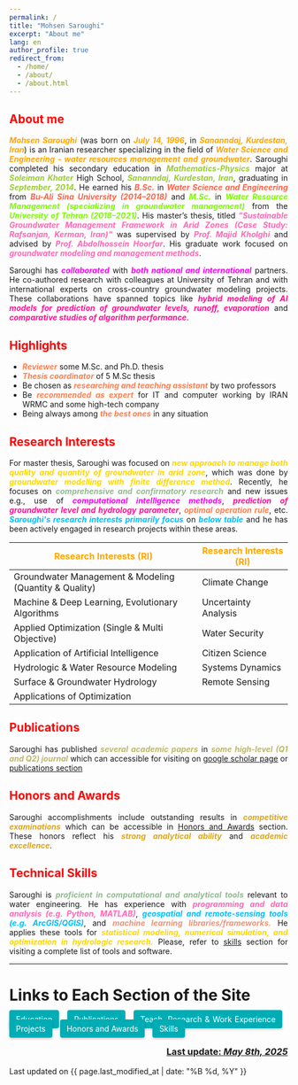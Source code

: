 ```yaml
---
permalink: /
title: "Mohsen Saroughi"
excerpt: "About me"
lang: en
author_profile: true
redirect_from:
  - /home/
  - /about/
  - /about.html
---
```


<head>
  <style>
    .cta-button {
  padding: 12px 24px;
  border-radius: 4px;
  background-color: #00adb5;
  /* color: white; */
  color: #fff;
  border: none;
  box-shadow: 0 2px 4px rgba(0,0,0,0.2);
  transition: 0.2s ease-in-out;
  flex: 1 1 auto;
  max-width: 100%;
  text-align: center;
  margin: 5px 0;
  padding: 8px 12px;
  margin-right: 10px;
  margin-bottom: 10px;
   text-decoration: none;
}

  .small-font {
      font-size: smaller;
    }

.cta-button:visited {
  color: #fff;
}

.cta-button:active {
  color: #fff;
}

.cta-button:hover {
  background: #6aa9ad;
  transform: scale(1.05);
}


.button-container {
  display: flex;
  flex-wrap: wrap;
  max-width: 1200px;
  margin: 0 auto;
  <!-- justify-content: space-between; -->
}

  </style>
</head>

<style>body {text-align: justify}</style>

## <span style="color:red">About me</span>
***<span style="color:orange">Mohsen Saroughi</span>*** (was born on ***<span style="color:orange">July 14, 1996</span>***, in ***<span style="color:orange">Sananndaj, Kurdestan, Iran</span>***) is an Iranian researcher specializing in the field of ***<span style="color:orange">Water Science and Engineering - water resources management and groundwater</span>***. Saroughi completed his secondary education in ***<span style="color:YellowGreen">Mathematics-Physics</span>*** major at ***<span style="color:YellowGreen">Soleiman Khater</span>*** High School, ***<span style="color:YellowGreen">Sananndaj, Kurdestan, Iran</span>***, graduating in ***<span style="color:YellowGreen">September, 2014</span>***. He earned his ***<span style="color:Tomato">B.Sc.</span>*** in ***<span style="color:Tomato">Water Science and Engineering</span>*** from ***<span style="color:Tomato">Bu-Ali Sina University (2014–2018)</span>*** and ***<span style="color:LawnGreen">M.Sc.</span>*** in ***<span style="color:LawnGreen">Water Resource Management (specializing in groundwater management)</span>*** from the ***<span style="color:LawnGreen">University of Tehran (2018–2021)</span>***. His master’s thesis, titled ***<span style="color:HotPink">"Sustainable Groundwater Management Framework in Arid Zones (Case Study: Rafsanjan, Kerman, Iran)"</span>*** was supervised by ***<span style="color:HotPink">Prof. Majid Kholghi</span>*** and advised by ***<span style="color:HotPink">Prof. Abdolhossein Hoorfar</span>***. His graduate work focused on ***<span style="color:HotPink">groundwater modeling and management methods</span>***.

Saroughi has ***<span style="color:Fuchsia">collaborated</span>*** with ***<span style="color:Fuchsia">both national and international</span>*** partners. He co-authored research with colleagues at University of Tehran and with international experts on cross-country groundwater modeling projects. These collaborations have spanned topics like ***<span style="color:DeepPink">hybrid modeling of AI models for prediction of groundwater levels, runoff, evaporation</span>*** and ***<span style="color:DeepPink">comparative studies of algorithm performance</span>***.

## <span style="color:red">Highlights</span>
* ***<span style="color:Coral">Reviewer</span>*** some M.Sc. and Ph.D. thesis
* ***<span style="color:Coral">Thesis coordinator</span>*** of 5 M.Sc thesis
* Be chosen as ***<span style="color:Coral">researching and teaching assistant</span>*** by two professors
* Be ***<span style="color:Coral">recommended as expert</span>*** for IT and computer working by IRAN WRMC and some high-tech company
* Being always among ***<span style="color:Coral">the best ones</span>*** in any situation

## <span style="color:red">Research Interests</span>
For master thesis, Saroughi was focused on ***<span style="color:Gold">new approach to manage both quality and quantity of groundwater in arid zone</span>***, which was done by ***<span style="color:Gold">groundwater modelling with finite difference method</span>***. Recently, he focuses on ***<span style="color:DarkSeaGreen">comprehensive and confirmatory research</span>*** and new issues e.g., use of ***<span style="color:Fuchsia">computational intelligence methods</span>***, ***<span style="color:DeepPink">prediction of groundwater level and hydrology parameter</span>***, ***<span style="color:Coral">optimal operation rule</span>***, etc. ***<span style="color:DeepSkyBlue">Saroughi's research interests primarily focus</span>*** on ***<span style="color:DeepSkyBlue">below table</span>*** and he has been actively engaged in research projects within these areas.

| <span style="color:orange">Research Interests (RI)</span> | <span style="color:orange">Research Interests (RI)</span> |
|-----------------------------------------------------------|-----------------------|
| Groundwater Management & Modeling (Quantity & Quality)    | Climate Change        |
| Machine & Deep Learning, Evolutionary Algorithms          | Uncertainty Analysis  |
| Applied Optimization (Single & Multi Objective)           | Water Security        |
| Application of Artificial Intelligence                    | Citizen Science       |
| Hydrologic & Water Resource Modeling                      | Systems Dynamics      |
| Surface & Groundwater Hydrology                           | Remote Sensing        |
| Applications of Optimization                              |                       |

## <span style="color:red">Publications</span>
Saroughi has published ***<span style="color:DarkKhaki">several academic papers</span>*** in ***<span style="color:DarkKhaki">some high-level (Q1 and Q2) journal</span>*** which can accessible for visiting on [google scholar page](https://scholar.google.com/citations?user=tJ8beTgAAAAJ&hl=en) or [publications section](/publications/)

## <span style="color:red">Honors and Awards</span>
Saroughi accomplishments include outstanding results in ***<span style="color:GoldenRod">competitive examinations</span>*** which can be accessible in [Honors and Awards](/honors_and_awards/) section. These honors reflect his ***<span style="color:GoldenRod">strong analytical ability</span>*** and ***<span style="color:GoldenRod">academic excellence</span>***.

## <span style="color:red">Technical Skills</span>
Saroughi is ***<span style="color:DarkSeaGreen">proficient in computational and analytical tools</span>*** relevant to water engineering. He has experience with ***<span style="color:HotPink">programming and data analysis (e.g. Python, MATLAB)</span>***, ***<span style="color:DeepSkyBlue">geospatial and remote-sensing tools (e.g. ArcGIS/QGIS)</span>***, and ***<span style="color:DarkSalmon">machine learning libraries/frameworks.</span>*** He applies these tools for ***<span style="color:Gold">statistical modeling, numerical simulation, and optimization in hydrologic research.</span>*** Please, refer to [skills](/skills/) section for visiting a complete list of tools and software.

---
# Links to Each Section of the Site
<div class="button-container">
  <a class="cta-button" href="/education/">Education</a>
  <a class="cta-button" href="/publications/">Publications</a>
  <a class="cta-button" href="/teach_research_work/">Teach, Research & Work Experience</a>
  <a class="cta-button" href="/projects/">Projects</a>
  <a class="cta-button" href="/honors_and_extra/">Honors and Awards</a>
  <a class="cta-button" href="/skills/">Skills</a>
  <!-- <a class="cta-button" href="/selected_courses/">Selected Courses</a> -->
  <!-- <a class="cta-button" href="/cv/">Curriculum vitae</a> -->
  <!-- <a class="cta-button" href="/research/">Research Experiences</a> -->
  <!-- <a class="cta-button" href="/extracurricular/">Extra Curricular Activities</a> -->
  <!-- <a class="cta-button" href="/industry/">Industry Experiences</a> -->
  <!-- <a class="cta-button" href="/biography/">Biography</a> -->
  <!-- <a class="cta-button" href="/gallery/">Images and Gallery</a> -->
  <!-- <a class="cta-button" href="/news/">News</a> -->
  <!-- <a class="cta-button" href="/contact/">Contact</a> -->
</div>

<p align="right">
  <h3 align="right"><b><u> Last update: <i>May 8th, 2025 </i></u></b></h3>
</p>

<p class="last-modified">
  Last updated on {{ page.last_modified_at | date: "%B %d, %Y" }}
</p>
